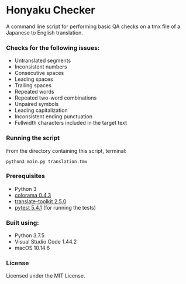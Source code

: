 # Honyaku Checker

A command line script for performing basic QA checks on a tmx file of a Japanese to English translation.

### Checks for the following issues:

* Untranslated segments
* Inconsistent numbers
* Consecutive spaces
* Leading spaces
* Trailing spaces
* Repeated words
* Repeated two-word combinations
* Unpaired symbols
* Leading capitalization
* Inconsistent ending punctuation
* Fullwidth characters included in the target text

### Running the script

From the directory containing this script, terminal:
```
python3 main.py translation.tmx
```

### Prerequisites

* Python 3
* [colorama 0.4.3](https://pypi.org/project/colorama/)
* [translate-toolkit 2.5.0](https://pypi.org/project/translate-toolkit/)
* [pytest 5.4.1](https://docs.pytest.org/en/latest/getting-started.html) (for running the tests)

### Built using:

* Python 3.7.5
* Visual Studio Code 1.44.2
* macOS 10.14.6

### License

Licensed under the MIT License.
